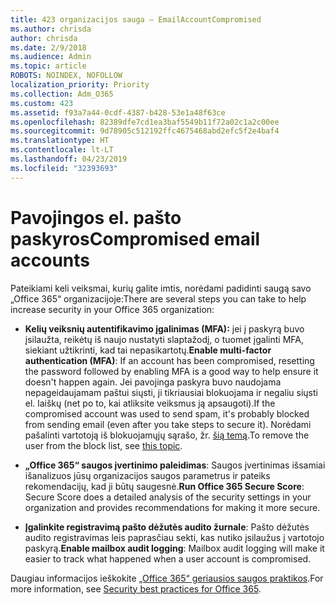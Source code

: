 ```yaml
---
title: 423 organizacijos sauga – EmailAccountCompromised
ms.author: chrisda
author: chrisda
ms.date: 2/9/2018
ms.audience: Admin
ms.topic: article
ROBOTS: NOINDEX, NOFOLLOW
localization_priority: Priority
ms.collection: Adm_O365
ms.custom: 423
ms.assetid: f93a7a44-0cdf-4387-b428-53e1a48f63ce
ms.openlocfilehash: 82389dfe7cd1ea3baf5549b11f72a02c1a2c00ee
ms.sourcegitcommit: 9d78905c512192ffc4675468abd2efc5f2e4baf4
ms.translationtype: HT
ms.contentlocale: lt-LT
ms.lasthandoff: 04/23/2019
ms.locfileid: "32393693"
---
```

# <a name="compromised-email-accounts"></a><span data-ttu-id="525b5-102">Pavojingos el. pašto paskyros</span><span class="sxs-lookup"><span data-stu-id="525b5-102">Compromised email accounts</span></span>

<span data-ttu-id="525b5-103">Pateikiami keli veiksmai, kurių galite imtis, norėdami padidinti saugą savo „Office 365“ organizacijoje:</span><span class="sxs-lookup"><span data-stu-id="525b5-103">There are several steps you can take to help increase security in your Office 365 organization:</span></span>

- <span data-ttu-id="525b5-104">**Kelių veiksnių autentifikavimo įgalinimas (MFA):** jei į paskyrą buvo įsilaužta, reikėtų iš naujo nustatyti slaptažodį, o tuomet įgalinti MFA, siekiant užtikrinti, kad tai nepasikartotų.</span><span class="sxs-lookup"><span data-stu-id="525b5-104">**Enable multi-factor authentication (MFA)**: If an account has been compromised, resetting the password followed by enabling MFA is a good way to help ensure it doesn't happen again.</span></span> <span data-ttu-id="525b5-105">Jei pavojinga paskyra buvo naudojama nepageidaujamam paštui siųsti, ji tikriausiai blokuojama ir negaliu siųsti el. laiškų (net po to, kai atliksite veiksmus ją apsaugoti).</span><span class="sxs-lookup"><span data-stu-id="525b5-105">If the compromised account was used to send spam, it's probably blocked from sending email (even after you take steps to secure it).</span></span> <span data-ttu-id="525b5-106">Norėdami pašalinti vartotoją iš blokuojamųjų sąrašo, žr. [šią temą](https://technet.microsoft.com/library/ms.exch.eac.actioncenter.aspx).</span><span class="sxs-lookup"><span data-stu-id="525b5-106">To remove the user from the block list, see [this topic](https://technet.microsoft.com/library/ms.exch.eac.actioncenter.aspx).</span></span>

- <span data-ttu-id="525b5-107">**„Office 365“ saugos įvertinimo paleidimas**: Saugos įvertinimas išsamiai išanalizuos jūsų organizacijos saugos parametrus ir pateiks rekomendacijų, kad ji būtų saugesnė.</span><span class="sxs-lookup"><span data-stu-id="525b5-107">**Run Office 365 Secure Score**: Secure Score does a detailed analysis of the security settings in your organization and provides recommendations for making it more secure.</span></span>

- <span data-ttu-id="525b5-108">**Įgalinkite registravimą pašto dėžutės audito žurnale**: Pašto dėžutės audito registravimas leis paprasčiau sekti, kas nutiko įsilaužus į vartotojo paskyrą.</span><span class="sxs-lookup"><span data-stu-id="525b5-108">**Enable mailbox audit logging**: Mailbox audit logging will make it easier to track what happened when a user account is compromised.</span></span>

<span data-ttu-id="525b5-109">Daugiau informacijos ieškokite [„Office 365“ geriausios saugos praktikos](https://support.office.com/article/9295e396-e53d-49b9-ae9b-0b5828cdedc3.aspx).</span><span class="sxs-lookup"><span data-stu-id="525b5-109">For more information, see [Security best practices for Office 365](https://support.office.com/article/9295e396-e53d-49b9-ae9b-0b5828cdedc3.aspx).</span></span>
